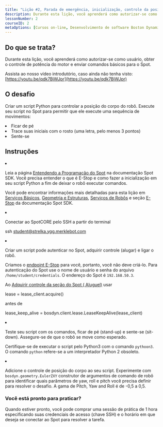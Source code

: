 ```yaml
---
title: "Lição #2, Parada de emergência, inicialização, controle da posição do corpo"
description: Durante esta lição, você aprenderá como autorizar-se como usuário, obter o controle de potência do motor e enviar comandos básicos para o Spot.
lessonNumber: 2
courseID: 2
metaOptions: [Cursos on-line, Desenvolvimento de software Boston Dynamics Spot]
---
```


<section class="container__narrow">

## Do que se trata?

Durante esta lição, você aprenderá como autorizar-se como usuário, obter o controle de potência do motor e enviar comandos básicos para o Spot.

Assista ao nosso vídeo introdutório, caso ainda não tenha visto: [https://youtu.be/qdk7BjWJpr](https://youtu.be/qdk7BjWJpr)

</section>


<section class="container__narrow">

## O desafio

Criar um script Python para controlar a posição do corpo do robô. Execute seu script no Spot para permitir que ele execute uma sequência de movimentos:

<List type="numbers">
<li>Ficar de pé</li>
<li>Trace suas iniciais com o rosto (uma letra, pelo menos 3 pontos)</li>
<li>Sente-se</li>
</List>

</section>

<section class="container__reg">

## Instruções

<List type="numbers">

<li>

Leia a página [Entendendo a Programação do Spot](https://dev.bostondynamics.com/docs/python/understanding_spot_programming) na documentação Spot SDK. Você precisa entender o que é E-Stop e como fazer a inicialização em seu script Python a fim de deixar o robô executar comandos.

Você pode encontrar informações mais detalhadas para esta lição em [Serviços Básicos](https://dev.bostondynamics.com/docs/concepts/base_services), [Geometria e Estruturas](https://dev.bostondynamics.com/docs/concepts/geometry_and_frames), [Serviços de Robôs](https://dev.bostondynamics.com/docs/concepts/robot_services) e seção [E-Stop](https://dev.bostondynamics.com/docs/concepts/estop_service) da documentação Spot SDK.

</li>

<li>

Conectar ao SpotCORE pelo SSH a partir do terminal

<lessonCodeWrapper language="bash">ssh student@strelka.ygg.merklebot.com</lessonCodeWrapper>

</li>

<li>

Criar um script pode autenticar no Spot, adquirir controle (alugar) e ligar o robô.

Criamos o [endpoint E-Stop](https://dev.bostondynamics.com/python/examples/estop/readme) para você, portanto, você não deve criá-lo. Para autenticação do Spot use o nome de usuário e senha do arquivo <code>/home/student/credentials</code>. O endereço do Spot é <code>192.168.50.3</code>.

Ao [Adquirir controle da seção do Spot ( Aluguel)](https://dev.bostondynamics.com/docs/python/understanding_spot_programming#taking-ownership-of-spot-leases) usar

<lessonCodeWrapper language="python">lease = lease_client.acquire()</lessonCodeWrapper>

antes de

<lessonCodeWrapper language="python" codeClass="big-code">lease_keep_alive = bosdyn.client.lease.LeaseKeepAlive(lease_client)</lessonCodeWrapper>

</li>

<li>

Teste seu script com os comandos, ficar de pé (stand-up) e sente-se (sit-down). Assegure-se de que o robô se move como esperado.

Certifique-se de executar o script pelo Python3 com o comando <code>pythoon3</code>. O comando <code>python</code> refere-se a um interpretador Python 2 obsoleto.

</li>

<li>

Adicione o controle de posição do corpo ao seu script. Experimente com <code>bosdyn.geometry.EulerZXY</code> construtor de argumentos de comando de robô para identificar quais parâmetros de yaw, roll e pitch você precisa definir para resolver o desafio. A gama de Pitch, Yaw and Roll é de -0,5 a 0,5.

</li>

</List>
</section>

<section class="container__narrow">

### Você está pronto para praticar?

Quando estiver pronto, você pode comprar uma sessão de prática de 1 hora especificando suas credenciais de acesso (chave SSH) e o horário em que deseja se conectar ao Spot para resolver a tarefa.

##### <LessonButtonLink src="https://dapp.spot-sdk.education/#/checkout" text="Alugue uma vaga" />

</section>